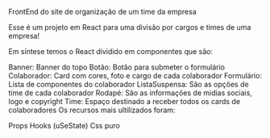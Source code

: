 FrontEnd do site de organização de um time da empresa

Esse é um projeto em React para uma divisão por cargos e times de uma empresa!

Em síntese temos o React dividido em componentes que são:

Banner: Banner do topo
Botão: Botão para submeter o formulário
Colaborador: Card com cores, foto e cargo de cada colaborador
Formulário: Lista de componentes do colaborador
ListaSuspensa: São as opções de time de cada colaborador
Rodapé: São as informações de midias sociais, logo e copyright
Time: Espaço destinado a receber todos os cards de colaboradores
Os recursos mais ultilizados foram:

Props
Hooks (uSeState)
Css puro
